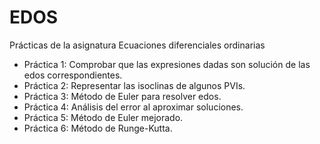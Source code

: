# EDOS
Prácticas de la asignatura Ecuaciones diferenciales ordinarias  
- Práctica 1: Comprobar que las expresiones dadas son solución de las edos correspondientes.  
- Práctica 2: Representar las isoclinas de algunos PVIs.  
- Práctica 3: Método de Euler para resolver edos.  
- Práctica 4: Análisis del error al aproximar soluciones.  
- Práctica 5: Método de Euler mejorado.  
- Práctica 6: Método de Runge-Kutta.
